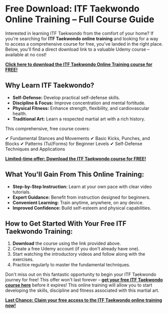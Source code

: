 # Free Download: ITF Taekwondo Online Training – Full Course Guide

Interested in learning ITF Taekwondo from the comfort of your home? If you're searching for **ITF Taekwondo online training** and looking for a way to access a comprehensive course for free, you've landed in the right place. Below, you'll find a direct download link to a valuable Udemy course – available at no cost!

[**Click here to download the ITF Taekwondo Online Training course for FREE!**](https://udemywork.com/itf-taekwondo-online-training)

## Why Learn ITF Taekwondo?

*   **Self-Defense:** Develop practical self-defense skills.
*   **Discipline & Focus:** Improve concentration and mental fortitude.
*   **Physical Fitness:** Enhance strength, flexibility, and cardiovascular health.
*   **Traditional Art:** Learn a respected martial art with a rich history.

This comprehensive, free course covers:

✔ Fundamental Stances and Movements
✔ Basic Kicks, Punches, and Blocks
✔ Patterns (Tul/Forms) for Beginner Levels
✔ Self-Defense Techniques and Applications

[**Limited-time offer: Download the ITF Taekwondo course for FREE!**](https://udemywork.com/itf-taekwondo-online-training)

## What You'll Gain From This Online Training:

*   **Step-by-Step Instruction:** Learn at your own pace with clear video tutorials.
*   **Expert Guidance:** Benefit from instruction designed for beginners.
*   **Convenient Learning:** Train anytime, anywhere, on any device.
*   **Improved Confidence:** Build self-esteem and physical capabilities.

## How to Get Started With Your Free ITF Taekwondo Training:

1.  **Download** the course using the link provided above.
2.  Create a free Udemy account (if you don't already have one).
3.  Start watching the introductory videos and follow along with the exercises.
4.  Practice regularly to master the fundamental techniques.

Don't miss out on this fantastic opportunity to begin your ITF Taekwondo journey for free! This offer won't last forever – **[get your free ITF Taekwondo course here](https://udemywork.com/itf-taekwondo-online-training)** before it expires! This online training will allow you to start developing the skills, discipline and fitness associated with this martial art.

[**Last Chance: Claim your free access to the ITF Taekwondo online training now!**](https://udemywork.com/itf-taekwondo-online-training)
